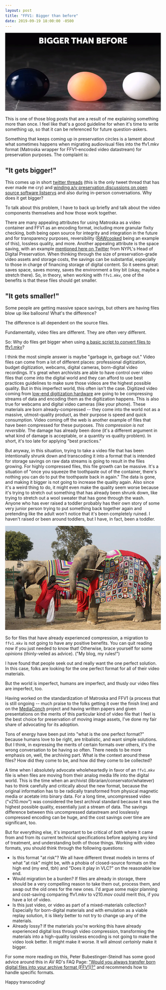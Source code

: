 ```yaml
---
layout: post
title: "FFV1: Bigger than before"
date: 2019-09-19 18:00:00 -0500
---
```


![bigger than before already-dated egg meme](/images/bigger-than-before.webp)

This is one of those blog posts that are a result of me explaining something
more than once. I feel like that's a good guideline for when it's time to write
something up, so that it can be referenced for future question-askers. 

Something that keeps coming up in preservation circles is a lament about what
sometimes happens when migrating audiovisual files into the ffv1.mkv format
(Matroska wrapper for FFV1-encoded video datastream) for preservation purposes. The
complaint is:

## "It gets bigger!"

This comes up in short [twitter
threads](https://twitter.com/k_grons/status/1011642837048463361) (this is the
only tweet thread that has ever made me cry) and [winding a/v preservation
discussions on open source software
listservs](https://groups.google.com/d/msg/archivematica/pJM3prjlsDE/XWQMIjoQDgAJ)
and also during in-person conversations. Why does it get bigger?

To talk about this problem, I have to back up briefly and talk about the video
components themselves and how those work together.

There are many appealing attributes for using Matroska as a video container and
FFV1 as an encoding format, including more granular fixity checking, both being
open source for integrity and integration in the future and for transparency
purposes, reversibility ([RAWcooked](https://mediaarea.net/RAWcooked) being an
example of this), lossless quality, and more. Another appealing attribute is the
space saving, with an example [mentioned here on
Twitter](https://twitter.com/NKrabben/status/919948316305186816) from NYPL's
Head of Digital Preservation. When thinking through the size of
preservation-grade video assets and storage costs, the savings can be
substantial, especially to those in charge of financing storage of digital
content. So it seems great: saves space, saves money, saves the environment a
tiny bit (okay, maybe a stretch there). So, in theory, when working with
`ffv1.mkv`, one of the benefits is that these files should get
smaller.

## "It gets smaller!"

Some people are getting massive space savings, but others are having files blow
up like balloons! What's the difference?

The difference is all dependent on the source files.

Fundamentally, video files are different. They are often very different.

So: Why do files get
bigger when using [a basic script to convert files to
ffv1.mkv](https://amiaopensource.github.io/ffmprovisr/#create_FFV1_mkv)?

I think the most simple answer is maybe "garbage in, garbage out." Video files
can come from a lot of different places: professional digitization, budget
digitization, webcams, digital cameras, born-digital video recordings. It's
great when archivists are able to have control over video files that come into
the digital world and they can afford to use best practices guidelines to make
sure those videos are the highest possible quality. But in this imperfect world,
this often isn't the case. Digitized video coming from [low-end digitization
hardware](https://www.elgato.com/en/video-capture) are going to be compressing
streams of data and encoding them as the digitization happens. This is also true
for webcams and digital video cameras (like your phone). These materials are
born already-compressed -- they come into the world not as a massive,
utmost-quality product, as their purpose is speed and quick consumption. Video
coming off the web is another example of files that have been compressed for
these purposes. *This compression is not reversible.* The damage
has already been done (it's a different argument in what kind of damage is
acceptable, or a quantity vs quality problem). In short, it's too late for
applying "best practices."

But anyway, in this situation, trying to take a video file that has been
intentionally shrunk down and transcoding it into a
format that is intended for storage savings on raw data streams is going to
result in the files growing. For highly compressed files, this file growth can
be massive. It's a situation of "once you squeeze the toothpaste out of the
container, there's nothing you can do to put the toothpaste back in again." The
data is gone, and making it bigger is not going to increase the quality again.
Also since it's a weird thing to do, it might even make the quality seem worse
because it's trying to stretch out something that has already been shrunk down,
like trying to stretch out a wool sweater that has gone through the wash. Anyone
who has ever raised a toddler probably has their own story of some very junior person
trying to put something back together again and pretending like the adult won't
notice that it's been completely ruined. I haven't raised or been around
toddlers, but I have, in fact, been a toddler.

![elephant sweater](/images/elephant-sweater.jpg)

So for files that have already experienced compression, a migration to
`ffv1.mkv` is not going to have any positive benefits. You can quit reading now
if you just needed to know that! Otherwise, brace yourself for some *opinions*
(thinly-veiled as advice). ("My blog, my rules!")

I have found that people seek out and really want the one perfect solution. In
this case, folks are looking for the one perfect format for all of
their video materials.

But the world is imperfect, humans are imperfect, and thusly
our video files are imperfect, too.

Having worked on the standardization of Matroska and FFV1 (a process that is
still ongoing -- much praise to the folks getting it over the finish line) and
on the [MediaConch](https://mediaarea.net/MediaConchOnline/) project and having written papers and given presentations
on the merits of this particular kind of video file that I feel is the best
choice for preservation of moving image assets, I've done my fair share of advocating
for its adoption.

Tons of energy have been put into "what is the one perfect format?" because
humans love to be right, are tribalistic, and want simple solutions. But I
think, in expressing the merits of certain formats over others, it's the wrong
conversation to be having so often. There needs to be more emphasis on, well,
the archiving part. What is the context around these files? How did they come to
be, and how did they come to be collected?

A time when I absolutely advocate wholeheartedly in favor of an `ffv1.mkv` file
is when files are moving from their analog media life into the digital world.
This is the time when an archivist (librarian/conservator/whatever) has to think
carefully and critically about the new format, because the original information
has to be radically transformed from physical magnetic media or acetate into
binary data. For a long time, uncompressed video ("v210.mov") was considered the
best archival standard because it was the highest possible quality, essentially
just a stream of data. The savings difference between this uncompressed
datastream and losslessly compressed encoding can be huge, and the cost savings
over time are significant, too.

But for everything else, it's important to be critical of *both* where it came
from and from its current technical specifications before applying any kind of
treatment, and understanding both of those things. Working with video formats,
you should think through the following
questions:

- Is this format "at risk"? We all have different threat models in terms of what
  "at risk" might be, with a phobia of closed-source formats on the high end
  (my end, tbh) and "Does it play in VLC?" on the reasonable low end.
- Would migration be a burden? If files are already in storage, there should be
  a very compelling reason to take them out, process them, and swap out the old
  ones for the new ones. I'd argue some major planning and cost-saving comparing
  ffv1.mkv to v210.mov could merit this, if you have a lot of video.
- Is this just video, or video as part of a mixed-materials collection?
  Especially for born-digital materials and with emulation as a viable replay
  solution, it is likely better to not try to change up any of the materials.
- Already lossy? If the materials you're working this have already experienced
  digital loss through video compression, transforming the materials into a
  high-quality lossless encoding is not going to make the video look better. It
  might make it worse. It will almost *certainly* make it bigger.

For some more reading on this, Peter Bubestinger-Steindl has some good advice around this in AV RD's FAQ Page:
["Would you always transfer born digital files into your archive format
(FFV1)?"](http://www.av-rd.com/knowhow/video/FAQ-digital_video_archiving.html#q_digital_source_file)
and recommends how to handle specific formats.

Happy transcoding!
